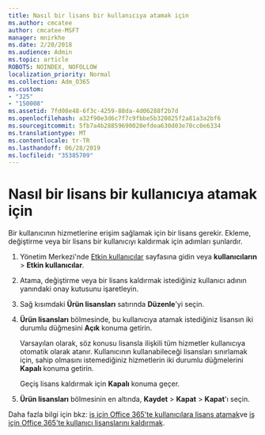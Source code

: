 ```yaml
---
title: Nasıl bir lisans bir kullanıcıya atamak için
ms.author: cmcatee
author: cmcatee-MSFT
manager: mnirkhe
ms.date: 2/20/2018
ms.audience: Admin
ms.topic: article
ROBOTS: NOINDEX, NOFOLLOW
localization_priority: Normal
ms.collection: Adm_O365
ms.custom:
- "325"
- "150008"
ms.assetid: 7fd08e48-6f3c-4259-88da-4d06288f2b7d
ms.openlocfilehash: a32f90e3d6c7f7c9fbbe5b320825f2a81a3a2bf6
ms.sourcegitcommit: 5fb7a4b28859690020efdea630d03e70cc0e6334
ms.translationtype: MT
ms.contentlocale: tr-TR
ms.lasthandoff: 06/28/2019
ms.locfileid: "35385709"
---
```

# <a name="how-to-assign-a-license-to-a-user"></a>Nasıl bir lisans bir kullanıcıya atamak için

Bir kullanıcının hizmetlerine erişim sağlamak için bir lisans gerekir. Ekleme, değiştirme veya bir lisans bir kullanıcıyı kaldırmak için adımları şunlardır.
  
1. Yönetim Merkezi'nde [Etkin kullanıcılar](https://go.microsoft.com/fwlink/p/?linkid=834822) sayfasına gidin veya **kullanıcıların** \> **Etkin kullanıcılar**.

2. Atama, değiştirme veya bir lisans kaldırmak istediğiniz kullanıcı adının yanındaki onay kutusunu işaretleyin.

3. Sağ kısımdaki **Ürün lisansları** satırında **Düzenle**'yi seçin.

4. **Ürün lisansları** bölmesinde, bu kullanıcıya atamak istediğiniz lisansın iki durumlu düğmesini **Açık** konuma getirin.

    Varsayılan olarak, söz konusu lisansla ilişkili tüm hizmetler kullanıcıya otomatik olarak atanır. Kullanıcının kullanabileceği lisansları sınırlamak için, sahip olmasını istemediğiniz hizmetlerin iki durumlu düğmelerini **Kapalı** konuma getirin.

    Geçiş lisans kaldırmak için **Kapalı** konuma geçer.

5. **Ürün lisansları** bölmesinin en altında, **Kaydet** \> **Kapat** \> **Kapat**'ı seçin.

Daha fazla bilgi için bkz: [iş için Office 365'te kullanıcılara lisans atamak](https://support.office.com/article/997596b5-4173-4627-b915-36abac6786dc)ve [iş için Office 365'te kullanıcı lisanslarını kaldırmak](https://support.office.com/article/9b497c85-d0a4-4735-80fa-d3565bc05bd1).
  